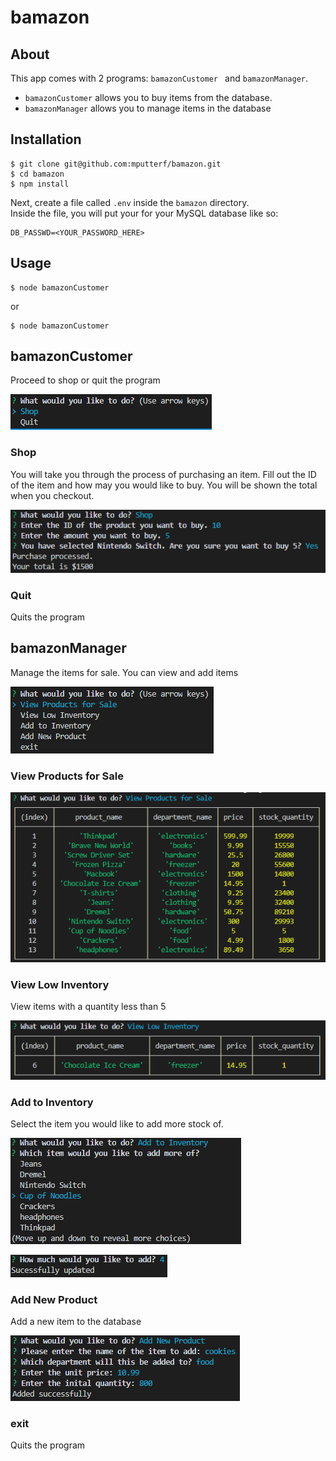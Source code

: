# bamazon

## About
This app comes with 2 programs: ```bamazonCustomer ``` and ```bamazonManager```. 
- ```bamazonCustomer``` allows you to buy items from the database.
- ```bamazonManager``` allows you to manage items in the database

## Installation
```
$ git clone git@github.com:mputterf/bamazon.git 
$ cd bamazon
$ npm install
```

Next, create a file called `.env` inside the `bamazon` directory.  
Inside the file, you will put your for your MySQL database like so:
```
DB_PASSWD=<YOUR_PASSWORD_HERE>
```

## Usage
```
$ node bamazonCustomer 
```
or
```
$ node bamazonCustomer
```

## bamazonCustomer
Proceed to shop or quit the program

![bamazonCustomer ex](./readmeimgs/bamazoncustomer.png)

### Shop
You will take you through the process of purchasing an item. Fill out the ID of the item and how may you would like to buy. You will be shown the total when you checkout.

![bamazonCustomer ex](./readmeimgs/bamazoncustomer-shop.png)

### Quit
Quits the program

## bamazonManager
Manage the items for sale. You can view and add items

![bamazonCustomer ex](./readmeimgs/bamazonmanager.png)

### View Products for Sale

![bamazonCustomer ex](./readmeimgs/bamazonmanager-viewall.png)

### View Low Inventory
View items with a quantity less than 5

![bamazonCustomer ex](./readmeimgs/bamazonmanager-viewlow.png)

### Add to Inventory
Select the item you would like to add more stock of.

![bamazonCustomer ex](./readmeimgs/bamazonmanager-addlow1.png)

![bamazonCustomer ex](./readmeimgs/bamazonmanager-addlow2.png)

### Add New Product
Add a new item to the database

![bamazonCustomer ex](./readmeimgs/bamazonmanager-addnew.png)

### exit
Quits the program